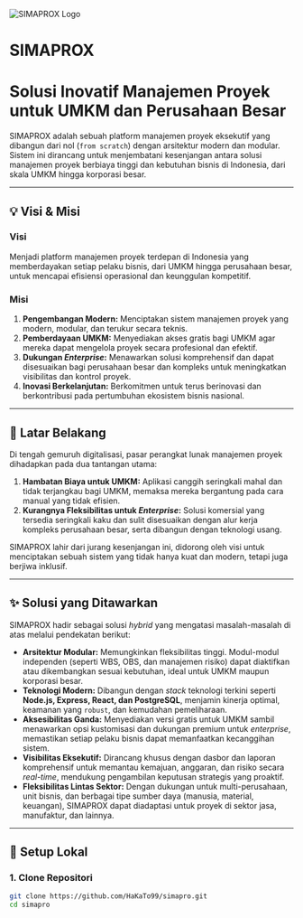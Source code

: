 ![SIMAPROX Logo](https://placehold.co/1200x400/007bff/ffffff?text=SIMAPROX)
# SIMAPROX
# Solusi Inovatif Manajemen Proyek untuk UMKM dan Perusahaan Besar
SIMAPROX adalah sebuah platform manajemen proyek eksekutif yang dibangun dari nol (`from scratch`) dengan arsitektur modern dan modular. Sistem ini dirancang untuk menjembatani kesenjangan antara solusi manajemen proyek berbiaya tinggi dan kebutuhan bisnis di Indonesia, dari skala UMKM hingga korporasi besar.

---

## 💡 Visi & Misi

### Visi
Menjadi platform manajemen proyek terdepan di Indonesia yang memberdayakan setiap pelaku bisnis, dari UMKM hingga perusahaan besar, untuk mencapai efisiensi operasional dan keunggulan kompetitif.

### Misi
1.  **Pengembangan Modern:** Menciptakan sistem manajemen proyek yang modern, modular, dan terukur secara teknis.
2.  **Pemberdayaan UMKM:** Menyediakan akses gratis bagi UMKM agar mereka dapat mengelola proyek secara profesional dan efektif.
3.  **Dukungan *Enterprise*:** Menawarkan solusi komprehensif dan dapat disesuaikan bagi perusahaan besar dan kompleks untuk meningkatkan visibilitas dan kontrol proyek.
4.  **Inovasi Berkelanjutan:** Berkomitmen untuk terus berinovasi dan berkontribusi pada pertumbuhan ekosistem bisnis nasional.

---

## 📜 Latar Belakang

Di tengah gemuruh digitalisasi, pasar perangkat lunak manajemen proyek dihadapkan pada dua tantangan utama:

1.  **Hambatan Biaya untuk UMKM:** Aplikasi canggih seringkali mahal dan tidak terjangkau bagi UMKM, memaksa mereka bergantung pada cara manual yang tidak efisien.
2.  **Kurangnya Fleksibilitas untuk *Enterprise*:** Solusi komersial yang tersedia seringkali kaku dan sulit disesuaikan dengan alur kerja kompleks perusahaan besar, serta dibangun dengan teknologi usang.

SIMAPROX lahir dari jurang kesenjangan ini, didorong oleh visi untuk menciptakan sebuah sistem yang tidak hanya kuat dan modern, tetapi juga berjiwa inklusif.

---

## ✨ Solusi yang Ditawarkan

SIMAPROX hadir sebagai solusi *hybrid* yang mengatasi masalah-masalah di atas melalui pendekatan berikut:

-   **Arsitektur Modular:** Memungkinkan fleksibilitas tinggi. Modul-modul independen (seperti WBS, OBS, dan manajemen risiko) dapat diaktifkan atau dikembangkan sesuai kebutuhan, ideal untuk UMKM maupun korporasi besar.
-   **Teknologi Modern:** Dibangun dengan *stack* teknologi terkini seperti **Node.js, Express, React, dan PostgreSQL**, menjamin kinerja optimal, keamanan yang `robust`, dan kemudahan pemeliharaan.
-   **Aksesibilitas Ganda:** Menyediakan versi gratis untuk UMKM sambil menawarkan opsi kustomisasi dan dukungan premium untuk *enterprise*, memastikan setiap pelaku bisnis dapat memanfaatkan kecanggihan sistem.
-   **Visibilitas Eksekutif:** Dirancang khusus dengan dasbor dan laporan komprehensif untuk memantau kemajuan, anggaran, dan risiko secara *real-time*, mendukung pengambilan keputusan strategis yang proaktif.
-   **Fleksibilitas Lintas Sektor:** Dengan dukungan untuk multi-perusahaan, unit bisnis, dan berbagai tipe sumber daya (manusia, material, keuangan), SIMAPROX dapat diadaptasi untuk proyek di sektor jasa, manufaktur, dan lainnya.
--------

## 🔧 Setup Lokal

### 1. Clone Repositori
```bash
git clone https://github.com/HaKaTo99/simapro.git
cd simapro






